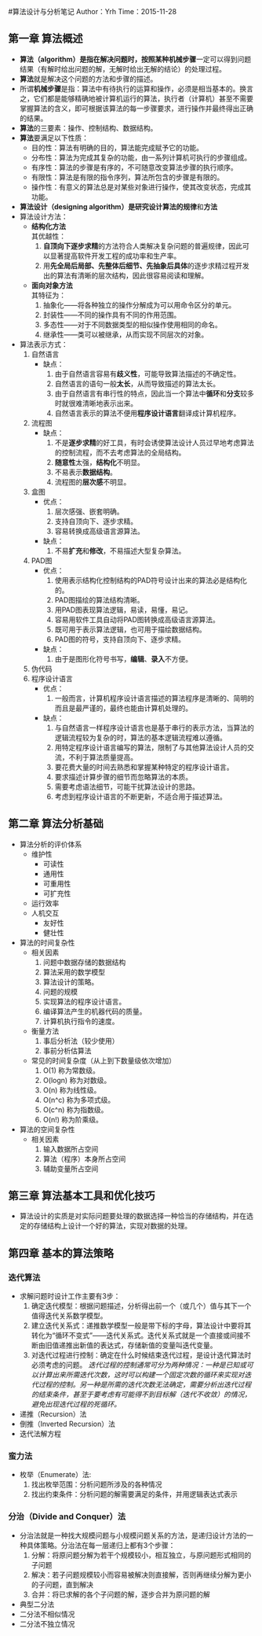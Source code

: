 #算法设计与分析笔记
Author：Yrh
Time：2015-11-28
## 第一章 算法概述
- **算法（algorithm）**是指在解决问题时，按照某种**机械步骤**一定可以得到问题结果（有解时给出问题的解，无解时给出无解的结论）的处理过程。
- **算法**就是解决这个问题的方法和步骤的描述。
- 所谓**机械步骤**是指：算法中有待执行的运算和操作，必须是相当基本的。换言之，它们都是能够精确地被计算机运行的算法，执行者（计算机）甚至不需要掌握算法的含义，即可根据该算法的每一步骤要求，进行操作并最终得出正确的结果。
- **算法**的三要素：操作、控制结构、数据结构。
- **算法**要满足以下性质：
    - 目的性：算法有明确的目的，算法能完成赋予它的功能。
    - 分布性：算法为完成其复杂的功能，由一系列计算机可执行的步骤组成。
    - 有序性：算法的步骤是有序的，不可随意改变算法步骤的执行顺序。
    - 有限性：算法是有限的指令序列，算法所包含的步骤是有限的。
    - 操作性：有意义的算法总是对某些对象进行操作，使其改变状态，完成其功能。
- **算法设计（designing algorithm）**是研究设计算法的**规律**和**方法**
- 算法设计方法：
    - **结构化方法** 
    <br>其优越性：
        1. **自顶向下逐步求精**的方法符合人类解决复杂问题的普遍规律，因此可以显著提高软件开发工程的成功率和生产率。
        2. 用**先全局后局部、先整体后细节、先抽象后具体**的逐步求精过程开发出的算法有清晰的层次结构，因此很容易阅读和理解。  
    - **面向对象方法** 
    <br>其特征为：
        1. 抽象化——将各种独立的操作分解成为可以用命令区分的单元。
        2. 封装性——不同的操作具有不同的作用范围。
        3. 多态性——对于不同数据类型的相似操作使用相同的命名。
        4. 继承性——类可以被继承，从而实现不同层次的对象。
- 算法表示方式：
    1. 自然语言
        - 缺点：
            1. 由于自然语言容易有**歧义性**，可能导致算法描述的不确定性。
            2. 自然语言的语句一般**太长**，从而导致描述的算法太长。
            3. 由于自然语言有串行性的特点，因此当一个算法中**循环**和**分支**较多时就很难清晰地表示出来。
            4. 自然语言表示的算法不便用**程序设计语言**翻译成计算机程序。
    2. 流程图
        - 缺点：
            1. 不是**逐步求精**的好工具，有时会诱使算法设计人员过早地考虑算法的控制流程，而不去考虑算法的全局结构。
            2. **随意性**太强，**结构化**不明显。
            3. 不易表示**数据结构**。
            4. 流程图的**层次感**不明显。
    3. 盒图
        - 优点：
            1. 层次感强、嵌套明确。
            2. 支持自顶向下、逐步求精。
            3. 容易转换成高级语言源算法。
        - 缺点：
            1. 不易**扩充**和**修改**，不易描述大型复杂算法。
    4. PAD图
        - 优点：
            1. 使用表示结构化控制结构的PAD符号设计出来的算法必是结构化的。
            2. PAD图描绘的算法结构清晰。
            3. 用PAD图表现算法逻辑，易读，易懂，易记。
            4. 容易用软件工具自动将PAD图转换成高级语言源算法。
            5. 既可用于表示算法逻辑，也可用于描绘数据结构。
            6. PAD图的符号，支持自顶向下、逐步求精。
        - 缺点：
            1. 由于是图形化符号书写，**编辑**、**录入**不方便。
    5. 伪代码
    6. 程序设计语言
        - 优点：
            1. 一般而言，计算机程序设计语言描述的算法程序是清晰的、简明的而且是最严谨的，最终也能由计算机处理的。
        - 缺点：
            1. 与自然语言一样程序设计语言也是基于串行的表示方法，当算法的逻辑流程较为复杂的时，算法的基本逻辑流程难以遵循。
            2. 用特定程序设计语言编写的算法，限制了与其他算法设计人员的交流，不利于算法质量提高。
            3. 要花费大量的时间去熟悉和掌握某种特定的程序设计语言。
            4. 要求描述计算步骤的细节而忽略算法的本质。
            5. 需要考虑语法细节，可能干扰算法设计的思路。
            6. 考虑到程序设计语言的不断更新，不适合用于描述算法。

## 第二章 算法分析基础
- 算法分析的评价体系
    + 维护性
        * 可读性
        * 通用性
        * 可重用性
        * 可扩充性
    + 运行效率
    + 人机交互
        * 友好性
        * 健壮性
- 算法的时间复杂性
    + 相关因素
        1. 问题中数据存储的数据结构
        2. 算法采用的数学模型
        3. 算法设计的策略。
        4. 问题的规模
        5. 实现算法的程序设计语言。
        6. 编译算法产生的机器代码的质量。
        7. 计算机执行指令的速度。
    + 衡量方法
        1. 事后分析法（较少使用）
        2. 事前分析估算法
    + 常见的时间复杂度（从上到下数量级依次增加）
        1. O(1) 称为常数级。
        2. O(logn) 称为对数级。
        3. O(n) 称为线性级。
        4. O(n^c) 称为多项式级。
        5. O(c^n) 称为指数级。
        6. O(n!) 称为阶乘级。
- 算法的空间复杂性
    + 相关因素
        1. 输入数据所占空间
        2. 算法（程序）本身所占空间
        3. 辅助变量所占空间

## 第三章 算法基本工具和优化技巧
- 算法设计的实质是对实际问题要处理的数据选择一种恰当的存储结构，并在选定的存储结构上设计一个好的算法，实现对数据的处理。

## 第四章 基本的算法策略
### 迭代算法
- 求解问题时设计工作主要有3步：
    1. 确定迭代模型：根据问题描述，分析得出前一个（或几个）值与其下一个值得迭代关系数学模型。
    2. 建立迭代关系式：递推数学模型一般是带下标的字母，算法设计中要将其转化为“循环不变式”——迭代关系式。迭代关系式就是一个直接或间接不断由旧值递推出新值的表达式，存储新值的变量叫迭代变量。
    3. 对迭代过程进行控制：确定在什么时候结束迭代过程，是设计迭代算法时必须考虑的问题。
    *迭代过程的控制通常可分为两种情况：一种是已知或可以计算出来所需迭代次数，这时可以构建一个固定次数的循环来实现对迭代过程的控制。另一种是所需的迭代次数无法确定，需要分析出迭代过程的结束条件，甚至于要考虑有可能得不到目标解（迭代不收敛）的情况，避免出现迭代过程的死循环。*
- 递推（Recursion）法
- 倒推（Inverted Recursion）法
- 迭代法解方程

### 蛮力法
- 枚举（Enumerate）法:
    1. 找出枚举范围：分析问题所涉及的各种情况
    2. 找出约束条件：分析问题的解需要满足的条件，并用逻辑表达式表示

### 分治（Divide and Conquer）法
- 分治法就是一种找大规模问题与小规模问题关系的方法，是递归设计方法的一种具体策略。分治法在每一层递归上都有3个步骤：
    1. 分解：将原问题分解为若干个规模较小，相互独立，与原问题形式相同的子问题
    2. 解决：若子问题规模较小而容易被解决则直接解，否则再继续分解为更小的子问题，直到解决
    3. 合并：将已求解的各个子问题的解，逐步合并为原问题的解
- 典型二分法
- 二分法不相似情况
- 二分法不独立情况
 